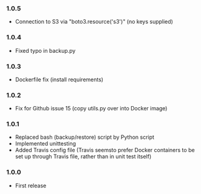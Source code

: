 ### 1.0.5

* Connection to S3 via "boto3.resource('s3')" (no keys supplied)

### 1.0.4

* Fixed typo in backup.py

### 1.0.3

* Dockerfile fix (install requirements)

### 1.0.2

* Fix for Github issue 15 (copy utils.py over into Docker image)

### 1.0.1

* Replaced bash (backup/restore) script by Python script
* Implemented unittesting
* Added Travis config file (Travis seemsto prefer Docker containers to be set up through Travis file, rather than in unit test itself)

### 1.0.0

* First release
